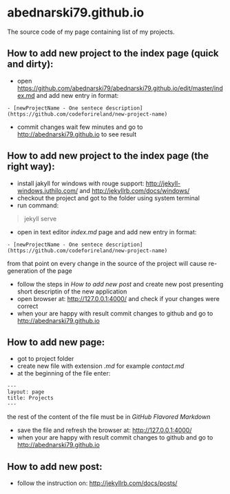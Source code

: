 # abednarski79.github.io

The source code of my page containing list of my projects.

## How to add new project to the index page (quick and dirty):
- open https://github.com/abednarski79/abednarski79.github.io/edit/master/index.md
and add new entry in format:
```
- [newProjectName - One sentece description](https://github.com/codeforireland/new-project-name)
```
- commit changes wait few minutes and go to http://abednarski79.github.io to see result

## How to add new project to the index page (the right way):
- install jakyll for windows with rouge support: http://jekyll-windows.juthilo.com/ and http://jekyllrb.com/docs/windows/
- checkout the project and got to the folder using system terminal
- run command:

> jekyll serve

- open in text editor *index.md* page and add new entry in format:
```
- [newProjectName - One sentece description](https://github.com/codeforireland/new-project-name)
```
from that point on every change in the source of the project will cause re-generation of the page
- follow the steps in *How to add new post* and create new post presenting short descriptin of the new application
- open browser at: http://127.0.0.1:4000/ and check if your changes were correct
- when your are happy with result commit changes to github and go to http://abednarski79.github.io

## How to add new page:
- got to project folder
- create new file with extension *.md* for example *contact.md*
- at the beginning of the file enter:
```
---
layout: page
title: Projects
---
```
the rest of the content of the file must be in *GitHub Flavored Markdown*
- save the file and refresh the browser at: http://127.0.0.1:4000/
- when your are happy with result commit changes to github and go to http://abednarski79.github.io

## How to add new post:
- follow the instruction on: http://jekyllrb.com/docs/posts/
